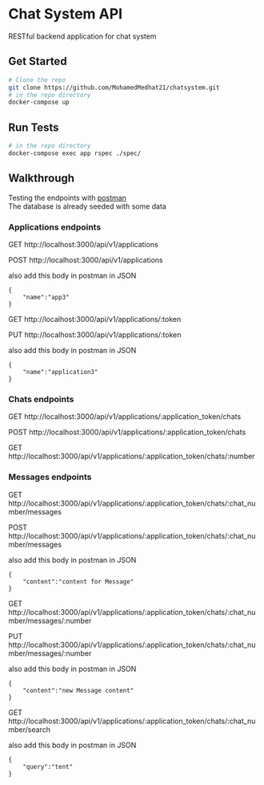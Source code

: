 # Chat System API

RESTful backend application for chat system

## Get Started

```bash
# Clone the repo
git clone https://github.com/MohamedMedhat21/chatsystem.git
# in the repo directory
docker-compose up
```

## Run Tests

```bash
# in the repo directory
docker-compose exec app rspec ./spec/
```

## Walkthrough
Testing the endpoints with [postman](https://www.postman.com/) <br>
The database is already seeded with some data

### Applications endpoints

GET http://localhost:3000/api/v1/applications

POST http://localhost:3000/api/v1/applications

also add this body in postman in JSON

```
{
    "name":"app3"
}
```

GET http://localhost:3000/api/v1/applications/:token


PUT http://localhost:3000/api/v1/applications/:token

also add this body in postman in JSON

```
{
    "name":"application3"
}
```

### Chats endpoints

GET http://localhost:3000/api/v1/applications/:application_token/chats

POST http://localhost:3000/api/v1/applications/:application_token/chats

GET http://localhost:3000/api/v1/applications/:application_token/chats/:number

### Messages endpoints

GET http://localhost:3000/api/v1/applications/:application_token/chats/:chat_number/messages

POST http://localhost:3000/api/v1/applications/:application_token/chats/:chat_number/messages

also add this body in postman in JSON

```
{
    "content":"content for Message"
}
```

GET http://localhost:3000/api/v1/applications/:application_token/chats/:chat_number/messages/:number

PUT http://localhost:3000/api/v1/applications/:application_token/chats/:chat_number/messages/:number

also add this body in postman in JSON

```
{
    "content":"new Message content"
}
```

GET http://localhost:3000/api/v1/applications/:application_token/chats/:chat_number/search

also add this body in postman in JSON

```
{
    "query":"tent"
}
```

